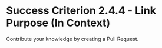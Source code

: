 # Success Criterion 2.4.4 - Link Purpose (In Context)

Contribute your knowledge by creating a Pull Request.
